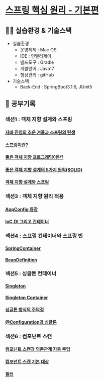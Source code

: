 # [스프링 핵심 원리 - 기본편](https://www.inflearn.com/course/%EC%8A%A4%ED%94%84%EB%A7%81-%ED%95%B5%EC%8B%AC-%EC%9B%90%EB%A6%AC-%EA%B8%B0%EB%B3%B8%ED%8E%B8)

## 👨‍🔧 실습환경 & 기술스택
- 실습환경 
    - 운영체제 : Mac OS
    - IDE : 인텔리제이
    - 빌드도구 : Gradle
    - 개발언어 : Java17
    - 형상관리 : gitHub
- 기술스택
    - Back-End : SpringBoot3.1.6, JUnit5

## 📝 공부기록
### 섹션1 : 객체 지향 설계와 스프링
#### [자바 진영의 추운 겨울과 스프링의 탄생](Section1/SpringHistory.md)
#### [스프링이란?](Section1/Spring.md)
#### [좋은 객체 지향 프로그래밍이란?](Section1/OOP.md)
#### [좋은 객체 지향 설계의 5가지 원칙(SOLID)](Section1/SOLID.md)
#### [객체 지향 설계와 스프링](Section1/OOP&Spring.md)

### 섹션3 : 객체 지향 원리 적용
#### [AppConfig 등장](Section3/AppConfigMD.md)
#### [IoC,DI 그리고 컨테이너](Section3/IoC,DI,Container.md)

### 섹션4 : 스프링 컨테이너와 스프링 빈
#### [SpringContainer](Section4/SpringContainer.md)
#### [BeanDefinition](Section4/BeanDefinition.md)

### 섹션5 : 싱글톤 컨테이너
#### [Singleton](Section5/Singleton.md)
#### [Singleton Container](Section5/SingletonContainer.md)
#### [싱글톤 방식의 주의점](Section5/SingletonStateless.md)
#### [@Configuration과 싱글톤](Section5/ConfigurationSingleton.md)

### 섹션6 : 컴포넌트 스캔
#### [컴포넌트 스캔과 의존관계 자동 주입](Section6/ComponentScanAutowired.md)
#### [컴포넌트 스캔 기본 대상](Section6/ScanTarget.md)
#### [필터](Section6/Filter.md)
